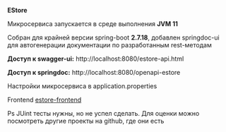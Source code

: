 **EStore**

Микросервиса запускается в среде выполнения **JVM 11**

Собран для крайней версии spring-boot **2.7.18**, добавлен springdoc-ui для автогенерации документации по разработанным rest-методам

**Доступ к swagger-ui:** http://localhost:8080/estore-api.html

**Доступ к springdoc:** http://localhost:8080/openapi-estore

Настройки микросервиса в application.properties

Frontend [estore-frontend](https://github.com/Apolones/estore-frontend)

Ps JUint тесты нужны, но не успел сделать. Для оценки можно посмотреть другие проекты на github, где они есть
